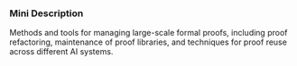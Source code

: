 ### Mini Description

Methods and tools for managing large-scale formal proofs, including proof refactoring, maintenance of proof libraries, and techniques for proof reuse across different AI systems.
